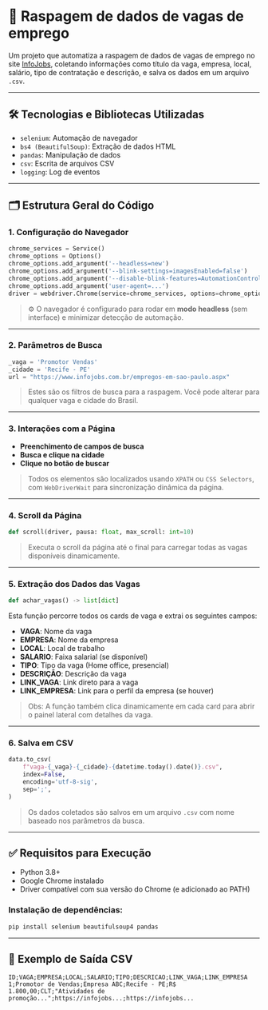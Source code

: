 # 📄 Raspagem de dados de vagas de emprego

Um projeto que automatiza a raspagem de dados de vagas de emprego no site [InfoJobs](https://www.infojobs.com.br/), coletando informações como título da vaga, empresa, local, salário, tipo de contratação e descrição, e salva os dados em um arquivo `.csv`.

---

## 🛠️ Tecnologias e Bibliotecas Utilizadas

* `selenium`: Automação de navegador
* `bs4 (BeautifulSoup)`: Extração de dados HTML
* `pandas`: Manipulação de dados
* `csv`: Escrita de arquivos CSV
* `logging`: Log de eventos

---

## 🗂️ Estrutura Geral do Código

### 1. **Configuração do Navegador**

```python
chrome_services = Service()
chrome_options = Options()
chrome_options.add_argument('--headless=new')
chrome_options.add_argument('--blink-settings=imagesEnabled=false')
chrome_options.add_argument('--disable-blink-features=AutomationControlled')
chrome_options.add_argument('user-agent=...')
driver = webdriver.Chrome(service=chrome_services, options=chrome_options)
```

> ⚙️ O navegador é configurado para rodar em **modo headless** (sem interface) e minimizar detecção de automação.

---

### 2. **Parâmetros de Busca**

```python
_vaga = 'Promotor Vendas'
_cidade = 'Recife - PE'
url = "https://www.infojobs.com.br/empregos-em-sao-paulo.aspx"
```

> Estes são os filtros de busca para a raspagem. Você pode alterar para qualquer vaga e cidade do Brasil.

---

### 3. **Interações com a Página**

* **Preenchimento de campos de busca**
* **Busca e clique na cidade**
* **Clique no botão de buscar**

> Todos os elementos são localizados usando `XPATH` ou `CSS Selectors`, com `WebDriverWait` para sincronização dinâmica da página.

---

### 4. **Scroll da Página**

```python
def scroll(driver, pausa: float, max_scroll: int=10)
```

> Executa o scroll da página até o final para carregar todas as vagas disponíveis dinamicamente.

---

### 5. **Extração dos Dados das Vagas**

```python
def achar_vagas() -> list[dict]
```

Esta função percorre todos os cards de vaga e extrai os seguintes campos:

* **VAGA**: Nome da vaga
* **EMPRESA**: Nome da empresa
* **LOCAL**: Local de trabalho
* **SALARIO**: Faixa salarial (se disponível)
* **TIPO**: Tipo da vaga (Home office, presencial)
* **DESCRIÇÃO**: Descrição da vaga
* **LINK\_VAGA**: Link direto para a vaga
* **LINK\_EMPRESA**: Link para o perfil da empresa (se houver)

> Obs: A função também clica dinamicamente em cada card para abrir o painel lateral com detalhes da vaga.

---

### 6. **Salva em CSV**

```python
data.to_csv(
    f"vaga-{_vaga}-{_cidade}-{datetime.today().date()}.csv",
    index=False,
    encoding='utf-8-sig',
    sep=';',
)
```

> Os dados coletados são salvos em um arquivo `.csv` com nome baseado nos parâmetros da busca.

---

## ✅ Requisitos para Execução

* Python 3.8+
* Google Chrome instalado
* Driver compatível com sua versão do Chrome (e adicionado ao PATH)

### Instalação de dependências:

```bash
pip install selenium beautifulsoup4 pandas
```

---

## 📎 Exemplo de Saída CSV

```csv
ID;VAGA;EMPRESA;LOCAL;SALARIO;TIPO;DESCRICAO;LINK_VAGA;LINK_EMPRESA
1;Promotor de Vendas;Empresa ABC;Recife - PE;R$ 1.800,00;CLT;"Atividades de promoção...";https://infojobs...;https://infojobs...
```
